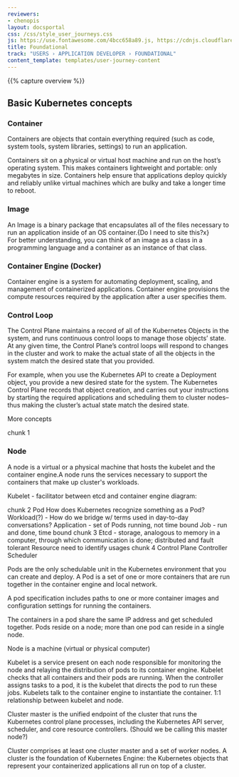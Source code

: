 ```yaml
---
reviewers:
- chenopis
layout: docsportal
css: /css/style_user_journeys.css
js: https://use.fontawesome.com/4bcc658a89.js, https://cdnjs.cloudflare.com/ajax/libs/prefixfree/1.0.7/prefixfree.min.js, https://cloud.google.com/js/embed.min.js
title: Foundational
track: "USERS › APPLICATION DEVELOPER › FOUNDATIONAL"
content_template: templates/user-journey-content
---
```


{{% capture overview %}}


## Basic Kubernetes concepts

### Container

Containers are objects that contain everything required (such as code, system tools, system libraries, settings) to run an application.

Containers sit on a physical or virtual host machine and run on the host’s operating system. This makes containers lightweight and portable: only megabytes in size. Containers help ensure that applications deploy quickly and reliably unlike virtual machines which are bulky and take a longer time to reboot.

### Image

An Image is a binary package that encapsulates all of the files necessary to run an application inside of an OS container.{Do I need to site this?x}  
For better understanding, you can think of an image as a class in a programming language and a container as an instance of that class.


### Container Engine (Docker)

Container engine is a system for automating deployment, scaling, and management of containerized applications. Container engine provisions the compute resources required by the application after a user specifies them.

### Control Loop

The Control Plane maintains a record of all of the Kubernetes Objects in the system, and runs continuous control loops to manage those objects’ state. At any given time, the Control Plane’s control loops will respond to changes in the cluster and work to make the actual state of all the objects in the system match the desired state that you provided.

For example, when you use the Kubernetes API to create a Deployment object, you provide a new desired state for the system. The Kubernetes Control Plane records that object creation, and carries out your instructions by starting the required applications and scheduling them to cluster nodes–thus making the cluster’s actual state match the desired state.





More concepts

chunk 1
### Node
A node is a virtual or a physical machine that hosts the kubelet and the container engine.A node runs the services necessary to support the containers that make up cluster's workloads.


Kubelet - facilitator between etcd and container engine
diagram:



chunk 2
Pod
How does Kubernetes recognize something as a Pod?
Workload(?) - How do we bridge w/ terms used in day-to-day conversations?
Application - set of Pods running, not time bound
Job - run and done, time bound
chunk 3
Etcd - storage, analogous to memory in a computer, through which communication is done; distributed and fault tolerant
Resource
need to identify usages
chunk 4
Control Plane
Controller
Scheduler


Pods are the only schedulable unit in the Kubernetes environment that you can create and deploy. A Pod is a set of one or more containers that are run together in the container engine and local network.

A pod specification includes paths to one or more container images and configuration settings for running the containers.

The containers in a pod share the same IP address and get scheduled together. Pods reside on a node; more than one pod can reside in a single node.

Node is a machine (virtual or physical computer)


Kubelet is a service present on each node responsible for monitoring the node and relaying the distribution of pods to its container engine. Kubelet checks that all containers and their pods are running. When the controller assigns tasks to a pod, it is the kubelet that directs the pod to run these jobs.
 Kubelets talk to the container engine to instantiate the container.
1:1 relationship between kubelet and node.

Cluster master is the unified endpoint of the cluster that runs the Kubernetes control plane processes, including the Kubernetes API server, scheduler, and core resource controllers. (Should we be calling this master node?)

Cluster comprises at least one cluster master and a set of worker nodes. A cluster is the foundation of Kubernetes Engine: the Kubernetes objects that represent your containerized applications all run on top of a cluster.

